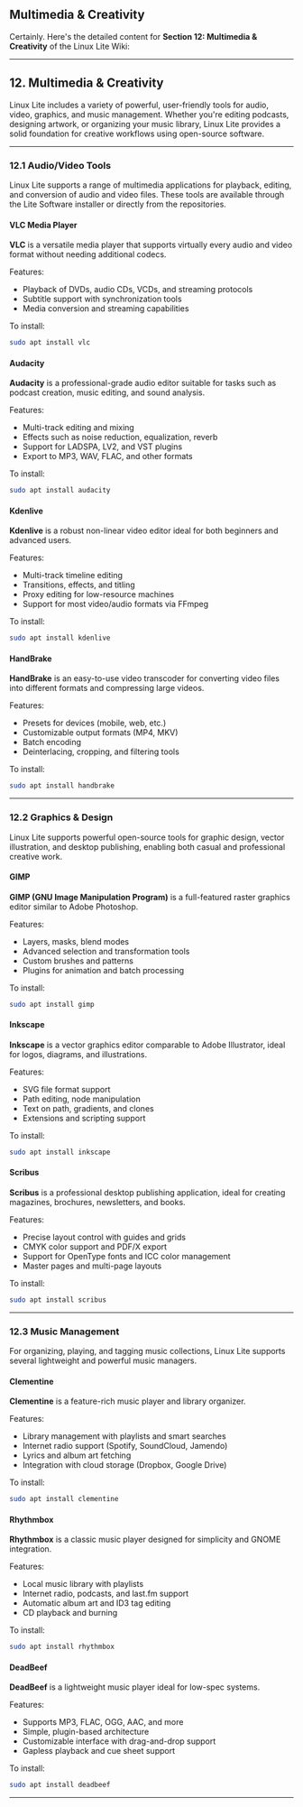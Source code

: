 ## Multimedia & Creativity
Certainly. Here's the detailed content for **Section 12: Multimedia & Creativity** of the Linux Lite Wiki:

---

## 12. Multimedia & Creativity

Linux Lite includes a variety of powerful, user-friendly tools for audio, video, graphics, and music management. Whether you're editing podcasts, designing artwork, or organizing your music library, Linux Lite provides a solid foundation for creative workflows using open-source software.

---

### 12.1 Audio/Video Tools

Linux Lite supports a range of multimedia applications for playback, editing, and conversion of audio and video files. These tools are available through the Lite Software installer or directly from the repositories.

#### VLC Media Player

**VLC** is a versatile media player that supports virtually every audio and video format without needing additional codecs.

Features:

* Playback of DVDs, audio CDs, VCDs, and streaming protocols
* Subtitle support with synchronization tools
* Media conversion and streaming capabilities

To install:

```bash
sudo apt install vlc
```

#### Audacity

**Audacity** is a professional-grade audio editor suitable for tasks such as podcast creation, music editing, and sound analysis.

Features:

* Multi-track editing and mixing
* Effects such as noise reduction, equalization, reverb
* Support for LADSPA, LV2, and VST plugins
* Export to MP3, WAV, FLAC, and other formats

To install:

```bash
sudo apt install audacity
```

#### Kdenlive

**Kdenlive** is a robust non-linear video editor ideal for both beginners and advanced users.

Features:

* Multi-track timeline editing
* Transitions, effects, and titling
* Proxy editing for low-resource machines
* Support for most video/audio formats via FFmpeg

To install:

```bash
sudo apt install kdenlive
```

#### HandBrake

**HandBrake** is an easy-to-use video transcoder for converting video files into different formats and compressing large videos.

Features:

* Presets for devices (mobile, web, etc.)
* Customizable output formats (MP4, MKV)
* Batch encoding
* Deinterlacing, cropping, and filtering tools

To install:

```bash
sudo apt install handbrake
```

---

### 12.2 Graphics & Design

Linux Lite supports powerful open-source tools for graphic design, vector illustration, and desktop publishing, enabling both casual and professional creative work.

#### GIMP

**GIMP (GNU Image Manipulation Program)** is a full-featured raster graphics editor similar to Adobe Photoshop.

Features:

* Layers, masks, blend modes
* Advanced selection and transformation tools
* Custom brushes and patterns
* Plugins for animation and batch processing

To install:

```bash
sudo apt install gimp
```

#### Inkscape

**Inkscape** is a vector graphics editor comparable to Adobe Illustrator, ideal for logos, diagrams, and illustrations.

Features:

* SVG file format support
* Path editing, node manipulation
* Text on path, gradients, and clones
* Extensions and scripting support

To install:

```bash
sudo apt install inkscape
```

#### Scribus

**Scribus** is a professional desktop publishing application, ideal for creating magazines, brochures, newsletters, and books.

Features:

* Precise layout control with guides and grids
* CMYK color support and PDF/X export
* Support for OpenType fonts and ICC color management
* Master pages and multi-page layouts

To install:

```bash
sudo apt install scribus
```

---

### 12.3 Music Management

For organizing, playing, and tagging music collections, Linux Lite supports several lightweight and powerful music managers.

#### Clementine

**Clementine** is a feature-rich music player and library organizer.

Features:

* Library management with playlists and smart searches
* Internet radio support (Spotify, SoundCloud, Jamendo)
* Lyrics and album art fetching
* Integration with cloud storage (Dropbox, Google Drive)

To install:

```bash
sudo apt install clementine
```

#### Rhythmbox

**Rhythmbox** is a classic music player designed for simplicity and GNOME integration.

Features:

* Local music library with playlists
* Internet radio, podcasts, and last.fm support
* Automatic album art and ID3 tag editing
* CD playback and burning

To install:

```bash
sudo apt install rhythmbox
```

#### DeadBeef

**DeadBeef** is a lightweight music player ideal for low-spec systems.

Features:

* Supports MP3, FLAC, OGG, AAC, and more
* Simple, plugin-based architecture
* Customizable interface with drag-and-drop support
* Gapless playback and cue sheet support

To install:

```bash
sudo apt install deadbeef
```

---


